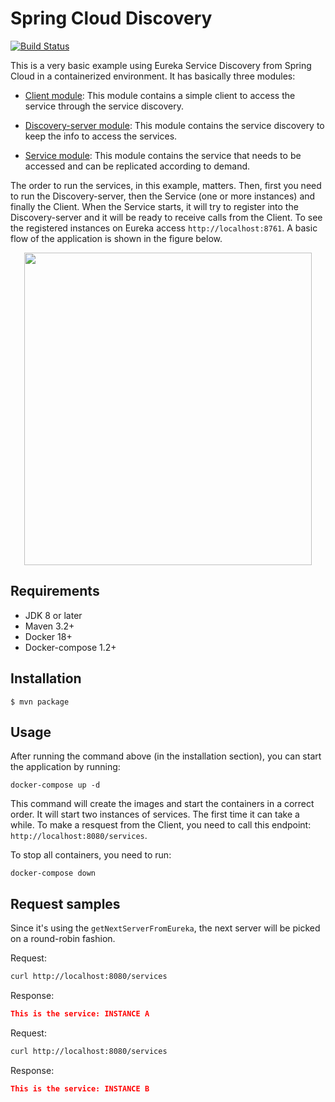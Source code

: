 # Spring Cloud Discovery 

[![Build Status](https://travis-ci.org/geraldoms/spring-cloud-discovery.svg?branch=master)](https://travis-ci.org/geraldoms/spring-cloud-discovery)

This is a very basic example using Eureka Service Discovery from Spring Cloud in a containerized environment.
It has basically three modules:

* [Client module](https://github.com/geraldoms/spring-cloud-discovery/tree/master/client): 
 This module contains a simple client to access the service through the service discovery.
 
* [Discovery-server module](https://github.com/geraldoms/spring-cloud-discovery/tree/master/discovery-server):
This module contains the service discovery to keep the info to access the services.

* [Service module](https://github.com/geraldoms/spring-cloud-discovery/tree/master/service): 
This module contains the service that needs to be accessed and can be replicated according to demand.

The order to run the services, in this example, matters. Then, first you need to run the Discovery-server, 
then the Service (one or more instances) and finally the Client. When the Service starts, it will try to 
register into the Discovery-server and it will be ready to receive calls from the Client. 
To see the registered instances on Eureka access `http://localhost:8761`. A basic flow of the application is shown in the figure below.

<p align="center">
  <img width="460" height="500" src="https://user-images.githubusercontent.com/13106549/43022852-a8b49178-8c36-11e8-9b0b-b409db997efc.png">
</p>

## Requirements
* JDK 8 or later
* Maven 3.2+
* Docker 18+
* Docker-compose 1.2+

## Installation 
`$ mvn package`

## Usage 

After running the command above (in the installation section), you can start the application by running:   
 
`docker-compose up -d`

This command will create the images and start the containers in a correct order. It will start two instances of services.
The first time it can take a while. To make a resquest from the Client, you need to call this endpoint: `http://localhost:8080/services`.
 
To stop all containers, you need to run: 

`docker-compose down`

## Request samples

Since it's using the `getNextServerFromEureka`, the next server will be picked on a round-robin fashion. 

Request:
```bash
curl http://localhost:8080/services
```
Response:
```json
This is the service: INSTANCE A
```

Request:
```bash
curl http://localhost:8080/services
```
Response:
```json
This is the service: INSTANCE B
```
